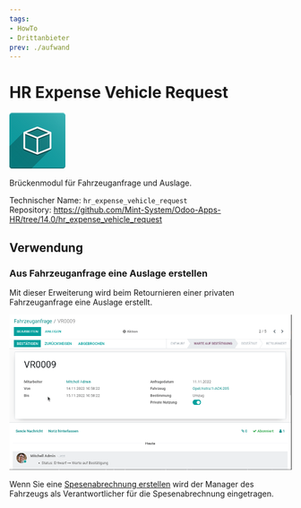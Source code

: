 ```yaml
---
tags:
- HowTo
- Drittanbieter
prev: ./aufwand
---
```

# HR Expense Vehicle Request
![icon_oms_box](assets/icon_oms_box.png)

Brückenmodul für Fahrzeuganfrage und Auslage.

Technischer Name: `hr_expense_vehicle_request`\
Repository: <https://github.com/Mint-System/Odoo-Apps-HR/tree/14.0/hr_expense_vehicle_request>

## Verwendung

### Aus Fahrzeuganfrage eine Auslage erstellen

Mit dieser Erweiterung wird beim Retournieren einer privaten Fahrzeuganfrage eine Auslage erstellt.

![HR Expense Vehicle Request](assets/HR%20Expense%20Vehicle%20Request.gif)

Wenn Sie eine [Spesenabrechnung erstellen](Aufwand.md#Spesenabrechnung%20erstellen) wird der Manager des Fahrzeugs als Verantwortlicher für die Spesenabrechnung eingetragen.
